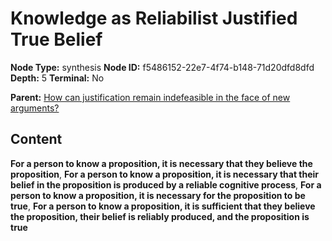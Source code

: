 # Knowledge as Reliabilist Justified True Belief

**Node Type:** synthesis
**Node ID:** f5486152-22e7-4f74-b148-71d20dfd8dfd
**Depth:** 5
**Terminal:** No

**Parent:** [How can justification remain indefeasible in the face of new arguments?](how-can-justification-remain-indefeasible-in-the-face-of-new-arguments-antithesis-1b7c5f3c-b79a-4825-8de9-f60bd9f449bd.md)

## Content

**For a person to know a proposition, it is necessary that they believe the proposition**, **For a person to know a proposition, it is necessary that their belief in the proposition is produced by a reliable cognitive process**, **For a person to know a proposition, it is necessary for the proposition to be true**, **For a person to know a proposition, it is sufficient that they believe the proposition, their belief is reliably produced, and the proposition is true**
